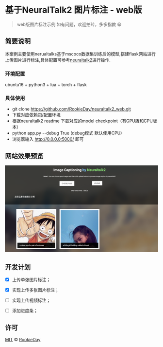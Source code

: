 # 基于NeuralTalk2 图片标注 - web版

> web版图片标注示例
> 如有问题，欢迎拍砖，多多指教 😀

## 简要说明

本案例主要使用nerualtalks基于mscoco数据集训练后的模型,搭建flask网站进行上传图片进行标注,具体配置可参考[neuraltalk2](https://github.com/karpathy/neuraltalk2)进行操作.

### 环境配置  
ubuntu16 + python3 + lua + torch + flask

### 具体使用

- git clone https://github.com/RookieDay/neuraltalk2_web.git 
- 下载对应依赖包/配置环境
- 根据neuraltalk2 readme 下载对应的model checkpoint（有GPU版和CPU版本）
- python app.py --debug True (debug模式 默认使用CPU)
- 浏览器输入 http://0.0.0.0:5000/ 即可

## 网站效果预览

![初始页面](https://github.com/RookieDay/neuraltalk2_web/blob/master/01.png)


## 开发计划

- [x] 上传单张图片标注；
- [x] 实现上传多张图片标注；
- [ ] 实现上传视频标注；
- [ ] 添加进度条；


## 许可

[MIT](./LICENSE) &copy; [RookieDay](https://github.com/RookieDay)
